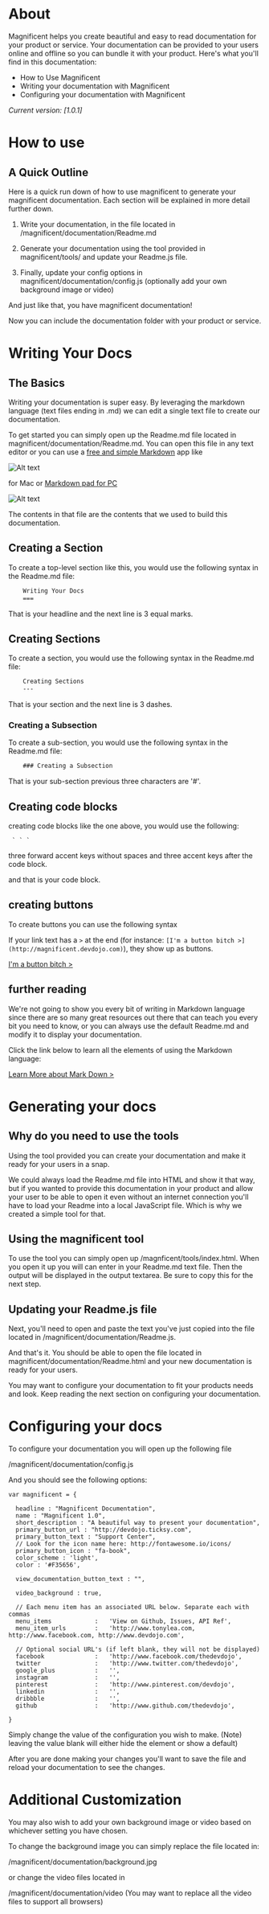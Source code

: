About
===

Magnificent helps you create beautiful and easy to read documentation for your product or service. Your documentation can be provided to your users online and offline so you can bundle it with your product. Here's what you'll find in this documentation:

 * How to Use Magnificent
 * Writing your documentation with Magnificent
 * Configuring your documentation with Magnificent
 
*Current version: [1.0.1]*


How to use
===

A Quick Outline
---

Here is a quick run down of how to use magnificent to generate your magnificent documentation. Each section will be explained in more detail further down.

1. Write your documentation, in the file located in /magnificent/documentation/Readme.md

2. Generate your documentation using the tool provided in magnificent/tools/ and update your Readme.js file.

3. Finally, update your config options  in magnificent/documentation/config.js (optionally add your own  background image or video)

And just like that, you have magnificent documentation!

Now you can include the documentation folder with your product or service.


Writing Your Docs
===

The Basics
---

Writing your documentation is super easy. By leveraging the markdown language (text files ending in .md) we can edit a single text file to create our documentation.

To get started you can simply open up the Readme.md file located in magnificent/documentation/Readme.md. You can open this file in any text editor or you can use a [free and simple Markdown](http://mouapp.com/) app like 

![Alt text](assets/img/docapp.png)

for Mac or [Markdown pad for PC](http://markdownpad.com/)

![Alt text](assets/img/docapp-pc.png)

The contents in that file are the contents that we used to build this documentation.

Creating a Section
---

To create a top-level section like this, you would use the following syntax in the Readme.md file:

```html
	Writing Your Docs
	===
```
That is your headline and the next line is 3 equal marks.

Creating Sections
---
To create a section, you would use the following syntax in the Readme.md file:

```html
	Creating Sections
	---
```
That is your section and the next line is 3 dashes.

### Creating a Subsection

To create a sub-section, you would use the following syntax in the Readme.md file:

```html
	### Creating a Subsection
```
That is your sub-section previous three characters are '#'.


Creating code blocks
---

creating code blocks like the one above, you would use the following:

```
 ` ` `
```

 three forward accent keys without spaces and three accent keys after the code block.

and that is your code block.

creating buttons
---

To create buttons you can use the following syntax 

If your link text has a `>` at the end (for instance: `[I'm a button bitch >](http://magnificent.devdojo.com)`), they show
up as buttons.

[I'm a button bitch >](http://magnificent.devdojo.com)

further reading
---

We're not going to show you every bit of writing in Markdown language since there are so many great resources out there that can teach you every bit you need to know, or you can always use the default Readme.md and modify it to display your documentation.

Click the link below to learn all the elements of using the Markdown language:

[Learn More about Mark Down >](https://github.com/adam-p/markdown-here/wiki/Markdown-Cheatsheet)


Generating your docs
===

Why do you need to use the tools
---

Using the tool provided you can create your documentation and make it ready for your users in a snap.

We could always load the Readme.md file into HTML and show it that way, but if you wanted to provide this documentation in your product and allow your user to be able to open it even without an internet connection you'll have to load your Readme into a local JavaScript file. Which is why we created a simple tool for that.


Using the magnificent tool
---

To use the tool you can simply open up /magnficent/tools/index.html. When you open it up you will can enter in your Readme.md text file. Then the output will be displayed in the output textarea. Be sure to copy this for the next step.


Updating your Readme.js file
---
Next, you'll need to open and paste the text you've just copied into the file located in /magnificent/documentation/Readme.js.

And that's it. You should be able to open the file located in magnificent/documentation/Readme.html and your new documentation is ready for your users.

You may want to configure your documentation to fit your products needs and look. Keep reading the next section on configuring your documentation.

Configuring your docs
===

To configure your documentation you will open up the following file

/magnificent/documentation/config.js

And you should see the following options:

```
var magnificent = {

  headline : "Magnificent Documentation",
  name : "Magnificent 1.0",
  short_description : "A beautiful way to present your documentation",
  primary_button_url : "http://devdojo.ticksy.com",
  primary_button_text : "Support Center",
  // Look for the icon name here: http://fontawesome.io/icons/
  primary_button_icon : "fa-book",
  color_scheme : 'light',
  color : '#F35656',

  view_documentation_button_text : "",

  video_background : true,

  // Each menu item has an associated URL below. Separate each with commas
  menu_items 			: 	'View on Github, Issues, API Ref',
  menu_item_urls 		: 	'http://www.tonylea.com, http://www.facebook.com, http://www.devdojo.com',

  // Optional social URL's (if left blank, they will not be displayed)
  facebook				:	'http://www.facebook.com/thedevdojo',
  twitter				: 	'http://www.twitter.com/thedevdojo',
  google_plus			: 	'',
  instagram				: 	'',
  pinterest 			: 	'http://www.pinterest.com/devdojo',
  linkedin				: 	'',
  dribbble				: 	'',
  github				: 	'http://www.github.com/thedevdojo',

}
```

Simply change the value of the configuration you wish to make. (Note) leaving the value blank will either hide the element or show a default)

After you are done making your changes you'll want to save the file and reload your documentation to see the changes.

Additional Customization
===

You may also wish to add your own background image or video based on whichever setting you have chosen.

To change the background image you can simply replace the file located in:

/magnificent/documentation/background.jpg

or change the video files located in

/magnificent/documentation/video (You may want to replace all the video files to support all browsers)